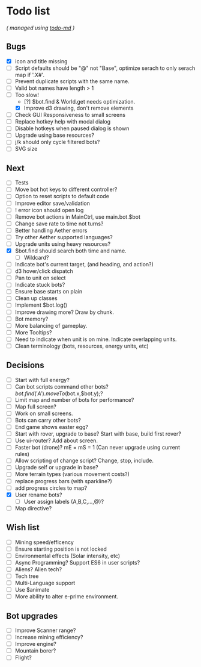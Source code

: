 # Todo list

_\( managed using [todo-md](https://github.com/Hypercubed/todo-md) \)_

## Bugs
- [x] icon and title missing
- [ ] Script defaults should be "@" not "Base", optimize serach to only serach map if '.X#'.
- [ ] Prevent duplicate scripts with the same name.
- [ ] Valid bot names have length > 1
- [ ] Too slow!
  - [?] $bot.find & World.get needs optimization.
  - [x] Improve d3 drawing, don't remove elements
- [  ] Check GUI Responsiveness to small screens
- [ ] Replace hotkey help with modal dialog
- [ ] Disable hotkeys when paused dialog is shown
- [ ] Upgrade using base resources?
- [ ] j/k should only cycle filtered bots?
- [ ] SVG size

## Next
- [ ] Tests
- [ ] Move bot hot keys to different controller?
- [ ] Option to reset scripts to default code
- [ ] Improve editor save/validation
- [ ] ! error icon should open log
- [ ] Remove bot actions in MainCtrl, use main.bot.$bot
- [ ] Change save rate to time not turns?
- [ ] Better handling Aether errors
- [ ] Try other Aether supported languages?
- [ ] Upgrade units using heavy resources?
- [x] $bot.find should search both time and name.
  - [ ] Wildcard?
- [ ] Indicate bot's current target, (and heading, and action?)
- [ ] d3 hover/click dispatch
- [ ] Pan to unit on select
- [ ] Indicate stuck bots?
- [ ] Ensure base starts on plain
- [ ] Clean up classes
- [ ] Implement $bot.log()
- [ ] Improve drawing more?  Draw by chunk.
- [ ] Bot memory?
- [ ] More balancing of gameplay.
- [ ] More Tooltips?
- [ ] Need to indicate when unit is on mine.  Indicate overlapping units.
- [ ] Clean terminology (bots, resources, energy units, etc)

## Decisions
- [ ] Start with full energy?
- [ ] Can bot scripts command other bots?  $bot.find('A').moveTo($bot.x,$bot.y);?
- [ ] Limit map and number of bots for performance?
- [ ] Map full screen?
- [ ] Work on small screens.
- [ ] Bots can carry other bots?
- [ ] End game shows easter egg?
- [ ] Start with rover, upgrade to base?  Start with base, build first rover?
- [ ] Use ui-router?  Add about screen.
- [ ] Faster bot (drone)? mE = mS = 1 (Can never upgrade using current rules)
- [ ] Allow scripting of change script?  Change, stop, include.
- [ ] Upgrade self or upgrade in base?
- [ ] More terrain types (various movement costs?)
- [ ] replace progress bars (with sparkline?)
- [ ] add progress circles to map?
- [x] User rename bots?
  - [ ] User assign labels (A,B,C,...,@)?
- [ ] Map directive?

## Wish list
- [ ] Mining speed/efficency
- [ ] Ensure starting position is not locked
- [ ] Environmental effects (Solar intensity, etc)
- [ ] Async Programming?  Support ES6 in user scripts?
- [ ] Aliens? Alien tech?
- [ ] Tech tree
- [ ] Multi-Language support
- [ ] Use $animate
- [ ] More ability to alter e-prime environment.

## Bot upgrades
- [ ] Improve Scanner range?
- [ ] Increase mining efficiency?
- [ ] Improve engine?
- [ ] Mountain borer?
- [ ] Flight?
